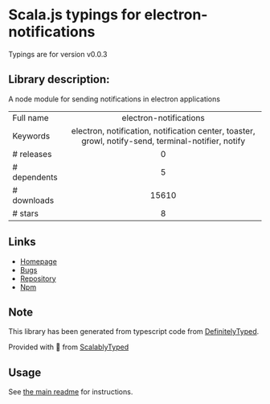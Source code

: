 
# Scala.js typings for electron-notifications

Typings are for version v0.0.3

## Library description:
A node module for sending notifications in electron applications

|                    |                 |
| ------------------ | :-------------: |
| Full name          | electron-notifications |
| Keywords           | electron, notification, notification center, toaster, growl, notify-send, terminal-notifier, notify |
| # releases         | 0 |
| # dependents       | 5 |
| # downloads        | 15610 |
| # stars            | 8 |

## Links
- [Homepage](https://github.com/blainesch/electron-notifications#readme)
- [Bugs](https://github.com/blainesch/electron-notifications/issues)
- [Repository](https://github.com/blainesch/electron-notifications)
- [Npm](https://www.npmjs.com/package/electron-notifications)
    


## Note
This library has been generated from typescript code from [DefinitelyTyped](https://definitelytyped.org).

Provided with :purple_heart: from [ScalablyTyped](https://github.com/oyvindberg/ScalablyTyped)

## Usage
See [the main readme](../../readme.md) for instructions.



